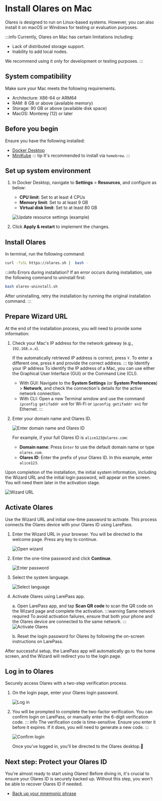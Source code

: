 # Install Olares on Mac

Olares is designed to run on Linux-based systems. However, you can also install it on macOS or Windows for testing or evaluation purposes.

:::info
Currently, Olares on Mac has certain limitations including:
- Lack of distributed storage support.
- Inability to add local nodes.

We recommend using it only for development or testing purposes.
:::
## System compatibility
Make sure your Mac meets the following requirements.
- Architecture: X86-64 or ARM64
- RAM: 8 GB or above (available memory)
- Storage: 90 GB or above (available disk space)
- MacOS: Monterey (12) or later

## Before you begin
Ensure you have the following installed:
- [Docker Desktop](https://www.docker.com/products/docker-desktop/)
- [MiniKube](https://minikube.sigs.k8s.io/docs/start/?arch=%2Fmacos%2Farm64%2Fstable%2Fhomebrew)
    ::: tip
    It's recommended to install via `homebrew`.
    :::

## Set up system environment
1. In Docker Desktop, navigate to **Settings** > **Resources**, and configure as below:
    - **CPU limit**: Set to at least 4 CPUs
    - **Memory limit**: Set to at least 9 GB
    - **Virtual disk limit**: Set to at least 80 GB

   ![Update resource settings (example)](/images/manual/get-started/docker-resources-settings.png)
2. Click **Apply & restart** to implement the changes.
## Install Olares
In terminal, run the following command:

 ```bash
 curl -fsSL https://olares.sh |  bash -
 ```
:::info Errors during installation?
If an error occurs during installation, use the following command to uninstall first:
```bash
bash olares-uninstall.sh
```
After uninstalling, retry the installation by running the original installation command.
:::
## Prepare Wizard URL
At the end of the installation process, you will need to provide some information:
1. Check your Mac's IP address for the network gateway (e.g., `192.168.x.x`). 

   If the automatically retrieved IP address is correct, press `Y`. To enter a different one, press `R` and provide the correct address.
   ::: tip Identify your IP address
   To identify the IP address of a Mac, you can use either the Graphical User Interface (GUI) or the Command Line (CLI).
   - With GUI: Navigate to the **System Settings** (or **System Preferences**) > **Network**, and check the connection's details for the active network connection.
   - With CLI: Open a new Terminal window and use the command `ipconfig getifaddr en0` for Wi-Fi or `ipconfig getifaddr en1` for Ethernet.
   :::
2. Enter your domain name and Olares ID.

   ![Enter domain name and Olares ID](/images/manual/get-started/enter-olares-id.png)

   For example, if your full Olares ID is `alice123@olares.com`:
    - **Domain name**: Press `Enter` to use the default domain name or type `olares.com`.
    - **Olares ID**: Enter the prefix of your Olares ID. In this example, enter `alice123`.

Upon completion of the installation, the initial system information, including the Wizard URL and the initial login password, will appear on the screen. You will need them later in the activation stage.

![Wizard URL](/images/manual/get-started/wizard-url-and-login-password.png)

## Activate Olares

Use the Wizard URL and initial one-time password to activate. This process connects the Olares device with your Olares ID using LarePass.

1. Enter the Wizard URL in your browser. You will be directed to the welcome page. Press any key to continue.

   ![Open wizard](/images/manual/get-started/open-wizard.png)
2. Enter the one-time password and click **Continue**.

   ![Enter password](/images/manual/get-started/wizard-enter-password.png)
3. Select the system language.

   ![Select language](/images/manual/get-started/select-language.png)
4. Activate Olares using LarePass app.

   a. Open LarePass app, and tap **Scan QR code** to scan the QR code on the Wizard page and complete the activation.
   :::warning Same network required
   To avoid activation failures, ensure that both your phone and the Olares device are connected to the same network.
   :::
   ![Activate Olares](/images/manual/get-started/activate-olares.png)

   b. Reset the login password for Olares by following the on-screen instructions on LarePass.

After successful setup, the LarePass app will automatically go to the home screen, and the Wizard will redirect you to the login page.

## Log in to Olares

Securely access Olares with a two-step verification process.

1. On the login page, enter your Olares login password.

   ![Log in](/images/manual/get-started/log-in.png)
2. You will be prompted to complete the two-factor verification. You can confirm login on LarePass, or manually enter the 6-digit verification code.
   ::: info
   The verification code is time-sensitive. Ensure you enter it before it expires. If it does, you will need to generate a new code.
   :::

   ![Confirm login](/images/manual/get-started/confirm-login.png)

   Once you've logged in, you'll be directed to the Olares desktop.🎉

## Next step: Protect your Olares ID

You're almost ready to start using Olares! Before diving in, it's crucial to ensure your Olares ID is securely backed up. Without this step, you won't be able to recover Olares ID if needed.

- [Back up your mnemonic phrase](./back-up-mnemonics.md)